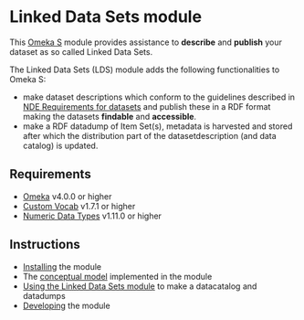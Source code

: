 Linked Data Sets module
=======================


This [Omeka S](https://omeka.org/s/) module provides assistance to **describe** and **publish** your dataset as so called Linked Data Sets.

The Linked Data Sets (LDS) module adds the following functionalities to Omeka S:
- make dataset descriptions which conform to the guidelines described in [NDE Requirements for datasets](https://netwerk-digitaal-erfgoed.github.io/requirements-datasets/) and publish these in a RDF format making the datasets **findable** and **accessible**.
- make a RDF datadump of Item Set(s), metadata is harvested and stored after which the distribution part of the datasetdescription (and data catalog) is updated.


## Requirements

- [Omeka](https://omeka.org/s/) v4.0.0 or higher 
- [Custom Vocab](https://github.com/omeka-s-modules/CustomVocab) v1.7.1 or higher
- [Numeric Data Types](https://github.com/omeka-s-modules/NumericDataTypes) v1.11.0 or higher

## Instructions

- [Installing](doc/Installing.md) the module
- The [conceptual model](doc/ConceptualModel.md) implemented in the  module
- [Using the Linked Data Sets module](doc/Usage.md) to make a datacatalog and datadumps
- [Developing](doc/Development.md) the module
